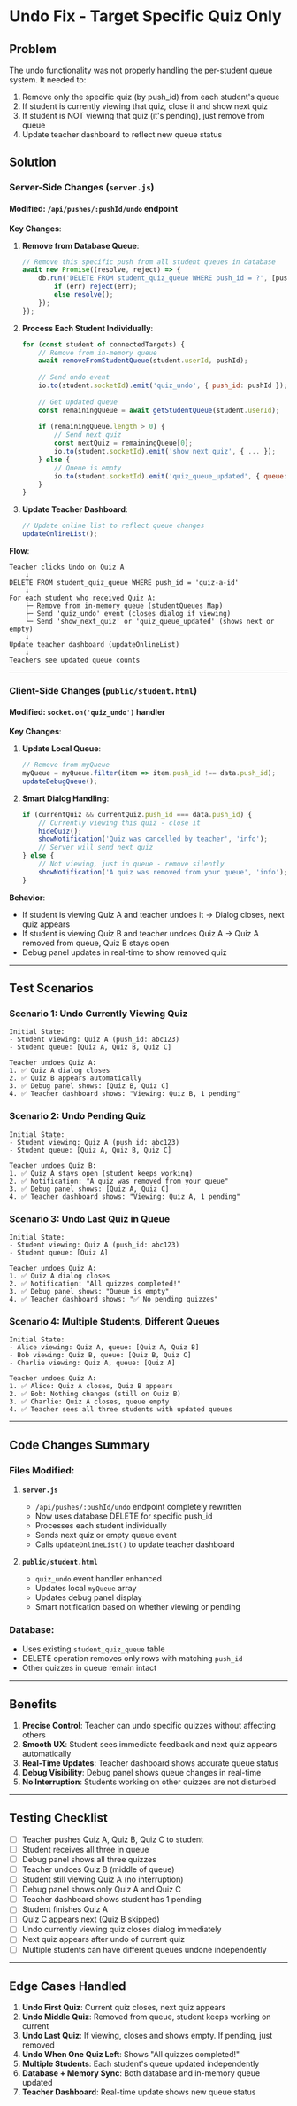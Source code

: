 # Undo Fix - Target Specific Quiz Only

## Problem
The undo functionality was not properly handling the per-student queue system. It needed to:
1. Remove only the specific quiz (by push_id) from each student's queue
2. If student is currently viewing that quiz, close it and show next quiz
3. If student is NOT viewing that quiz (it's pending), just remove from queue
4. Update teacher dashboard to reflect new queue status

## Solution

### Server-Side Changes (`server.js`)

#### Modified: `/api/pushes/:pushId/undo` endpoint

**Key Changes**:

1. **Remove from Database Queue**:
   ```javascript
   // Remove this specific push from all student queues in database
   await new Promise((resolve, reject) => {
       db.run('DELETE FROM student_quiz_queue WHERE push_id = ?', [pushId], (err) => {
           if (err) reject(err);
           else resolve();
       });
   });
   ```

2. **Process Each Student Individually**:
   ```javascript
   for (const student of connectedTargets) {
       // Remove from in-memory queue
       await removeFromStudentQueue(student.userId, pushId);
       
       // Send undo event
       io.to(student.socketId).emit('quiz_undo', { push_id: pushId });
       
       // Get updated queue
       const remainingQueue = await getStudentQueue(student.userId);
       
       if (remainingQueue.length > 0) {
           // Send next quiz
           const nextQuiz = remainingQueue[0];
           io.to(student.socketId).emit('show_next_quiz', { ... });
       } else {
           // Queue is empty
           io.to(student.socketId).emit('quiz_queue_updated', { queue: [] });
       }
   }
   ```

3. **Update Teacher Dashboard**:
   ```javascript
   // Update online list to reflect queue changes
   updateOnlineList();
   ```

**Flow**:
```
Teacher clicks Undo on Quiz A
    ↓
DELETE FROM student_quiz_queue WHERE push_id = 'quiz-a-id'
    ↓
For each student who received Quiz A:
    ├─ Remove from in-memory queue (studentQueues Map)
    ├─ Send 'quiz_undo' event (closes dialog if viewing)
    └─ Send 'show_next_quiz' or 'quiz_queue_updated' (shows next or empty)
    ↓
Update teacher dashboard (updateOnlineList)
    ↓
Teachers see updated queue counts
```

---

### Client-Side Changes (`public/student.html`)

#### Modified: `socket.on('quiz_undo')` handler

**Key Changes**:

1. **Update Local Queue**:
   ```javascript
   // Remove from myQueue
   myQueue = myQueue.filter(item => item.push_id !== data.push_id);
   updateDebugQueue();
   ```

2. **Smart Dialog Handling**:
   ```javascript
   if (currentQuiz && currentQuiz.push_id === data.push_id) {
       // Currently viewing this quiz - close it
       hideQuiz();
       showNotification('Quiz was cancelled by teacher', 'info');
       // Server will send next quiz
   } else {
       // Not viewing, just in queue - remove silently
       showNotification('A quiz was removed from your queue', 'info');
   }
   ```

**Behavior**:
- If student is viewing Quiz A and teacher undoes it → Dialog closes, next quiz appears
- If student is viewing Quiz B and teacher undoes Quiz A → Quiz A removed from queue, Quiz B stays open
- Debug panel updates in real-time to show removed quiz

---

## Test Scenarios

### Scenario 1: Undo Currently Viewing Quiz
```
Initial State:
- Student viewing: Quiz A (push_id: abc123)
- Student queue: [Quiz A, Quiz B, Quiz C]

Teacher undoes Quiz A:
1. ✅ Quiz A dialog closes
2. ✅ Quiz B appears automatically
3. ✅ Debug panel shows: [Quiz B, Quiz C]
4. ✅ Teacher dashboard shows: "Viewing: Quiz B, 1 pending"
```

### Scenario 2: Undo Pending Quiz
```
Initial State:
- Student viewing: Quiz A (push_id: abc123)
- Student queue: [Quiz A, Quiz B, Quiz C]

Teacher undoes Quiz B:
1. ✅ Quiz A stays open (student keeps working)
2. ✅ Notification: "A quiz was removed from your queue"
3. ✅ Debug panel shows: [Quiz A, Quiz C]
4. ✅ Teacher dashboard shows: "Viewing: Quiz A, 1 pending"
```

### Scenario 3: Undo Last Quiz in Queue
```
Initial State:
- Student viewing: Quiz A (push_id: abc123)
- Student queue: [Quiz A]

Teacher undoes Quiz A:
1. ✅ Quiz A dialog closes
2. ✅ Notification: "All quizzes completed!"
3. ✅ Debug panel shows: "Queue is empty"
4. ✅ Teacher dashboard shows: "✅ No pending quizzes"
```

### Scenario 4: Multiple Students, Different Queues
```
Initial State:
- Alice viewing: Quiz A, queue: [Quiz A, Quiz B]
- Bob viewing: Quiz B, queue: [Quiz B, Quiz C]
- Charlie viewing: Quiz A, queue: [Quiz A]

Teacher undoes Quiz A:
1. ✅ Alice: Quiz A closes, Quiz B appears
2. ✅ Bob: Nothing changes (still on Quiz B)
3. ✅ Charlie: Quiz A closes, queue empty
4. ✅ Teacher sees all three students with updated queues
```

---

## Code Changes Summary

### Files Modified:
1. **`server.js`**
   - `/api/pushes/:pushId/undo` endpoint completely rewritten
   - Now uses database DELETE for specific push_id
   - Processes each student individually
   - Sends next quiz or empty queue event
   - Calls `updateOnlineList()` to update teacher dashboard

2. **`public/student.html`**
   - `quiz_undo` event handler enhanced
   - Updates local `myQueue` array
   - Updates debug panel display
   - Smart notification based on whether viewing or pending

### Database:
- Uses existing `student_quiz_queue` table
- DELETE operation removes only rows with matching `push_id`
- Other quizzes in queue remain intact

---

## Benefits

1. **Precise Control**: Teacher can undo specific quizzes without affecting others
2. **Smooth UX**: Student sees immediate feedback and next quiz appears automatically
3. **Real-Time Updates**: Teacher dashboard shows accurate queue status
4. **Debug Visibility**: Debug panel shows queue changes in real-time
5. **No Interruption**: Students working on other quizzes are not disturbed

---

## Testing Checklist

- [ ] Teacher pushes Quiz A, Quiz B, Quiz C to student
- [ ] Student receives all three in queue
- [ ] Debug panel shows all three quizzes
- [ ] Teacher undoes Quiz B (middle of queue)
- [ ] Student still viewing Quiz A (no interruption)
- [ ] Debug panel shows only Quiz A and Quiz C
- [ ] Teacher dashboard shows student has 1 pending
- [ ] Student finishes Quiz A
- [ ] Quiz C appears next (Quiz B skipped)
- [ ] Undo currently viewing quiz closes dialog immediately
- [ ] Next quiz appears after undo of current quiz
- [ ] Multiple students can have different queues undone independently

---

## Edge Cases Handled

1. **Undo First Quiz**: Current quiz closes, next quiz appears
2. **Undo Middle Quiz**: Removed from queue, student keeps working on current
3. **Undo Last Quiz**: If viewing, closes and shows empty. If pending, just removed
4. **Undo When One Quiz Left**: Shows "All quizzes completed!"
5. **Multiple Students**: Each student's queue updated independently
6. **Database + Memory Sync**: Both database and in-memory queue updated
7. **Teacher Dashboard**: Real-time update shows new queue status

